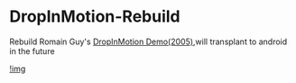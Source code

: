 # DropInMotion-Rebuild
Rebuild Romain Guy's [DropInMotion Demo(2005)](http://jroller.com/gfx/entry/real_world_physics_in_swing),will transplant to android in the future


[!img](https://github.com/MartinRGB/DropInMotion-Rebuild/blob/master/intro.jpeg?raw=true)
